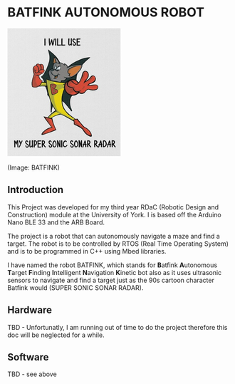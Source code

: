 # BATFINK AUTONOMOUS ROBOT

![BATFINK](imgs/image.png)

(Image: BATFINK) 

## Introduction

This Project was developed for my third year RDaC (Robotic Design and Construction) module at the University of York. I is based off the Arduino Nano BLE 33 and the ARB Board.

The project is a robot that can autonomously navigate a maze and find a target. The robot is to be controlled by RTOS (Real Time Operating System) and is to be programmed in C++ using Mbed libraries.

I have named the robot BATFINK, which stands for **B**atfink **A**utonomous **T**arget **F**inding **I**ntelligent **N**avigation **K**inetic bot also as it uses ultrasonic sensors to navigate and find a target just as the 90s cartoon character Batfink would (SUPER SONIC SONAR RADAR).

## Hardware

TBD - Unfortunatly, I am running out of time to do the project therefore this doc will be neglected for a while.

## Software

TBD - see above






